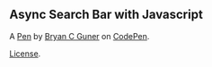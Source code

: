 Async Search Bar with Javascript
--------------------------------


A [Pen](https://codepen.io/bgoonz/pen/XWRaWdq) by [Bryan C Guner](https://codepen.io/bgoonz) on [CodePen](https://codepen.io).

[License](https://codepen.io/bgoonz/pen/XWRaWdq/license).